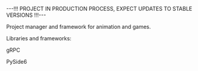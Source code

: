 ---!!! PROJECT IN PRODUCTION PROCESS, EXPECT UPDATES TO STABLE VERSIONS !!!---


Project manager and framework for animation and games.


Libraries and frameworks:

gRPC

PySide6
